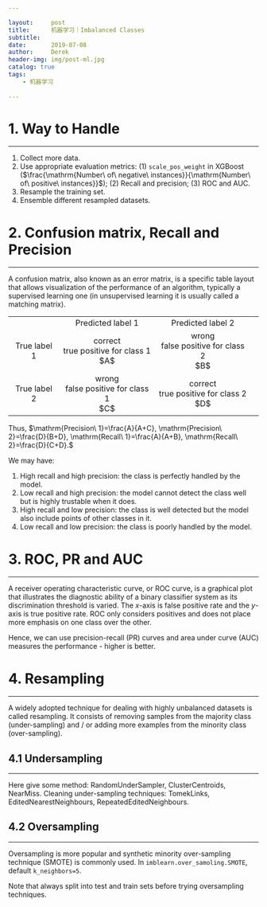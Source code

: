 ```yaml
---

layout:     post
title:      机器学习｜Imbalanced Classes
subtitle:   
date:       2019-07-08
author:     Derek
header-img: img/post-ml.jpg
catalog: true
tags:
    - 机器学习
    
---
```

# 1. Way to Handle
***
1. Collect more data.
1. Use appropriate evaluation metrics: (1) `scale_pos_weight` in XGBoost ($\frac{\mathrm{Number\ of\ negative\ instances}}{\mathrm{Number\ of\ positive\ instances}}$); (2) Recall and precision; (3) ROC and AUC.
1. Resample the training set.
1. Ensemble different resampled datasets.

# 2. Confusion matrix, Recall and Precision
***
A confusion matrix, also known as an error matrix, is a specific table layout that allows visualization of the performance of an algorithm, typically a supervised learning one (in unsupervised learning it is usually called a matching matrix). 

<center>
<table frame="void">
  <tbody>
    <tr align="center">
      <td></td>
      <td>Predicted label 1</td>
      <td>Predicted label 2</td>
    </tr>
    <tr align="center">
    	<td>True label 1</td>
    	<td>correct<br>true positive for class 1<br>$A$</td>
    	<td>wrong<br>false positive for class 2<br>$B$</td>
    </tr>
    <tr align="center">
    	<td>True label 2</td>
    	<td>wrong<br>false positive for class 1<br>$C$</td>
    	<td>correct<br>true positive for class 2<br>$D$</td>
    	<td></td>
    </tr>
  </tbody>
</table>
</center>

Thus, $\mathrm{Precision\ 1}=\frac{A}{A+C}, \mathrm{Precision\ 2}=\frac{D}{B+D}, \mathrm{Recall\ 1}=\frac{A}{A+B}, \mathrm{Recall\ 2}=\frac{D}{C+D}.$

We may have:

1. High recall and high precision: the class is perfectly handled by the model.
1. Low recall and high precision: the model cannot detect the class well but is highly trustable when it does.
1. High recall and low precision: the class is well detected but the model also include points of other classes in it.
1. Low recall and low precision: the class is poorly handled by the model.

# 3. ROC, PR and AUC
***
A receiver operating characteristic curve, or ROC curve, is a graphical plot that illustrates the diagnostic ability of a binary classifier system as its discrimination threshold is varied. The $x$-axis is false positive rate and the $y$-axis is true positive rate. ROC only considers positives and does not place more emphasis on one class over the other.

Hence, we can use precision-recall (PR) curves and area under curve (AUC) measures the performance - higher is better.

# 4. Resampling
***
A widely adopted technique for dealing with highly unbalanced datasets is called resampling. It consists of removing samples from the majority class (under-sampling) and / or adding more examples from the minority class (over-sampling).

## 4.1 Undersampling
***
Here give some method: RandomUnderSampler, ClusterCentroids, NearMiss. Cleaning under-sampling techniques: TomekLinks, EditedNearestNeighbours, RepeatedEditedNeighbours.

## 4.2 Oversampling
***
Oversampling is more popular and synthetic minority over-sampling technique (SMOTE) is commonly used. In `imblearn.over_samoling.SMOTE`, default `k_neighbors=5`.

Note that always split into test and train sets before trying oversampling techniques.